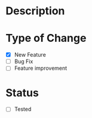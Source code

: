 # Description

# Type of Change
- [X] New Feature
- [ ] Bug Fix
- [ ] Feature improvement

# Status
- [ ] Tested
